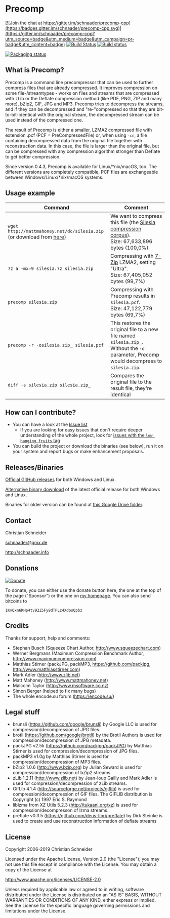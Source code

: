 Precomp
=======

[![Join the chat at https://gitter.im/schnaader/precomp-cpp](https://badges.gitter.im/schnaader/precomp-cpp.svg)](https://gitter.im/schnaader/precomp-cpp?utm_source=badge&utm_medium=badge&utm_campaign=pr-badge&utm_content=badge)
[![Build Status](https://travis-ci.org/schnaader/precomp-cpp.svg?branch=master)](https://travis-ci.org/schnaader/precomp-cpp)
[![Build status](https://ci.appveyor.com/api/projects/status/noofdvr23uk2oyyi/branch/master?svg=true)](https://ci.appveyor.com/project/schnaader/precomp-cpp)

[![Packaging status](https://repology.org/badge/vertical-allrepos/precomp.svg)](https://repology.org/metapackage/precomp)

What is Precomp?
----------------
Precomp is a command line precompressor that can be used to further compress files that are already compressed. It improves compression on some file-/streamtypes - works on files and streams that are compressed with zLib or the Deflate compression method (like PDF, PNG, ZIP and many more), bZip2, GIF, JPG and MP3. Precomp tries to decompress the streams, and if they can be decompressed and "re-"compressed so that they are bit-to-bit-identical with the original stream, the decompressed stream can be used instead of the compressed one.

The result of Precomp is either a smaller, LZMA2 compressed file with extension .pcf (PCF = PreCompressedFile) or, when using `-cn`, a file containing decompressed data from the original file together with reconstruction data. In this case, the file is larger than the original file, but can be compressed with any compression algorithm stronger than Deflate to get better compression.

Since version 0.4.3, Precomp is available for Linux/*nix/macOS, too. The different versions are completely compatible, PCF files are exchangeable between Windows/Linux/*nix/macOS systems.

Usage example
-------------
|Command|Comment|
|--|--|
|`wget http://mattmahoney.net/dc/silesia.zip` <br> (or download from [here](http://mattmahoney.net/dc/silesia.html))|We want to compress this file (the [Silesia compression corpus](http://sun.aei.polsl.pl/~sdeor/index.php?page=silesia)). <br>Size: 67,633,896 bytes (100,0%)|
|`7z a -mx=9 silesia.7z silesia.zip`|Compressing with [7-Zip](https://www.7-zip.org/) LZMA2, setting "Ultra". <br>Size: 67,405,052 bytes (99,7%)|
|`precomp silesia.zip`|Compressing with Precomp results in `silesia.pcf`. <br>Size: 47,122,779 bytes (69,7%)|
|`precomp -r -osilesia.zip_ silesia.pcf`|This restores the original file to a new file named `silesia.zip_`. <br> Without the `-o` parameter, Precomp would decompress to `silesia.zip`.|
|`diff -s silesia.zip silesia.zip_`|Compares the original file to the result file, they're identical|


How can I contribute?
---------------------
* You can have a look at the [Issue list](https://github.com/schnaader/precomp-cpp/issues)
  * If you are looking for easy issues that don't require deeper understanding of the whole project, look for [issues with the `low hanging fruits` tag](https://github.com/schnaader/precomp-cpp/labels/low%20hanging%20fruits)
* You can build the project or download the binaries (see below), run it on your system and report bugs or make enhancement proposals.

Releases/Binaries
-----------------
[Official GitHub releases](https://github.com/schnaader/precomp-cpp/releases) for both Windows and Linux.

[Alternative binary download](http://schnaader.info/precomp.php#d) of the latest official release for both Windows and Linux.

Binaries for older version can be found at [this Google Drive folder](https://drive.google.com/open?id=0B-yOP4irObphSGtMMjJSV2tueEE).

Contact
-------
Christian Schneider

schnaader@gmx.de

http://schnaader.info

Donations
---------
[![Donate](https://img.shields.io/badge/Donate-PayPal-green.svg)](https://www.paypal.com/cgi-bin/webscr?cmd=_s-xclick&hosted_button_id=X5SVF9YUQC9UG)

To donate, you can either use the donate button here, the one at the top of the page ("Sponsor") or the one on [my homepage](http://schnaader.info). You can also send bitcoins to

    1KvQxn6KHp4tv92Z5Fy8dTPLz4XdosQpbz

Credits
-------
Thanks for support, help and comments:

- Stephan Busch (Squeeze Chart Author, http://www.squeezechart.com)
- Werner Bergmans (Maximum Compression Benchmark Author, http://www.maximumcompression.com)
- Matthias Stirner (packJPG, packMP3, https://github.com/packjpg, http://www.matthiasstirner.com)
- Mark Adler (http://www.zlib.net)
- Matt Mahoney (http://www.mattmahoney.net)
- Malcolm Taylor (http://www.msoftware.co.nz)
- Simon Berger (helped to fix many bugs)
- The whole encode.su forum (https://encode.su/)

Legal stuff
-----------
- brunsli (https://github.com/google/brunsli) by Google LLC is used for compression/decompression of JPG files.
- brotli (https://github.com/google/brotli) by the Brotli Authors is used for compression/decompression of JPG metadata.
- packJPG v2.5k (https://github.com/packjpg/packJPG) by Matthias Stirner is used for compression/decompression of JPG files.
- packMP3 v1.0g by Matthias Stirner is used for compression/decompression of MP3 files.
- bZip2 1.0.6 (http://www.bzip.org) by Julian Seward is used for compression/decompression of bZip2 streams.
- zLib 1.2.11 (http://www.zlib.net) by Jean-loup Gailly and Mark Adler is used for compression/decompression of zLib streams.
- GifLib 4.1.4 (http://sourceforge.net/projects/giflib) is used for compression/decompression of GIF files. The GIFLIB distribution is Copyright (c) 1997 Eric S. Raymond
- liblzma from XZ Utils 5.2.3 (http://tukaani.org/xz) is used for compression/decompresson of lzma streams.
- preflate v0.3.5 (https://github.com/deus-libri/preflate) by Dirk Steinke is used to create and use reconstruction information of deflate streams

License
-------
Copyright 2006-2019 Christian Schneider

Licensed under the Apache License, Version 2.0 (the "License");
you may not use this file except in compliance with the License.
You may obtain a copy of the License at

http://www.apache.org/licenses/LICENSE-2.0

Unless required by applicable law or agreed to in writing, software
distributed under the License is distributed on an "AS IS" BASIS,
WITHOUT WARRANTIES OR CONDITIONS OF ANY KIND, either express or implied.
See the License for the specific language governing permissions and
limitations under the License.
